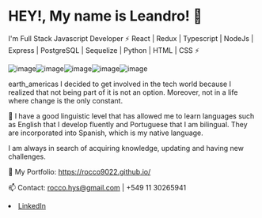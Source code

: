 # HEY!, My name is Leandro! 👋 

I'm Full Stack Javascript Developer ⚡  React | Redux | Typescript | NodeJs | Express | PostgreSQL | Sequelize | Python |  HTML | CSS  ⚡



![image](https://user-images.githubusercontent.com/74310843/117820170-a6bd3180-b240-11eb-9cf8-7e71296e9a55.png)![image](https://user-images.githubusercontent.com/74310843/117820660-1df2c580-b241-11eb-99ea-1a283d6a4dec.png)![image](https://user-images.githubusercontent.com/74310843/117822389-e84edc00-b242-11eb-83c2-f0dc0fd7d108.png)![image](https://user-images.githubusercontent.com/74310843/117821797-4e872f00-b242-11eb-9efe-66212f94e61b.png)![image](https://user-images.githubusercontent.com/74310843/117820756-37940d00-b241-11eb-8706-c2e00229a35d.png)






earth_americas I decided to get involved in the tech world because I realized that not being part of it is not an option. Moreover, not in a life where change is the only constant.

🔭 I have a good linguistic level that has allowed me to learn languages such as English that I develop fluently and Portuguese that I am bilingual. They are incorporated into Spanish, which is my native language. 

I am always in search of acquiring knowledge, updating and having new challenges.

 🌱 My Portfolio: https://rocco9022.github.io/

📫 Contact: 
rocco.hys@gmail.com | +549 11 30265941 


<li><a href="https://www.linkedin.com/in/leandro-rocco/" class="icon brands fa-linkedin-in"><span class="label">LinkedIn</span></a></li>
